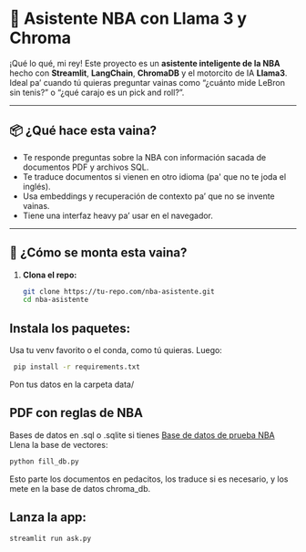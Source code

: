 # 🏀 Asistente NBA con Llama 3 y Chroma

¡Qué lo qué, mi rey! Este proyecto es un **asistente inteligente de la NBA** hecho con **Streamlit**, **LangChain**, **ChromaDB** y el motorcito de IA **Llama3**. Ideal pa’ cuando tú quieras preguntar vainas como “¿cuánto mide LeBron sin tenis?” o “¿qué carajo es un pick and roll?”.

---

## 📦 ¿Qué hace esta vaina?

- Te responde preguntas sobre la NBA con información sacada de documentos PDF y archivos SQL.
- Te traduce documentos si vienen en otro idioma (pa' que no te joda el inglés).
- Usa embeddings y recuperación de contexto pa’ que no se invente vainas.
- Tiene una interfaz heavy pa’ usar en el navegador.

---

## 🚀 ¿Cómo se monta esta vaina?

1. **Clona el repo:**

   ```bash
   git clone https://tu-repo.com/nba-asistente.git
   cd nba-asistente

## Instala los paquetes:

Usa tu venv favorito o el conda, como tú quieras. Luego:

   ```bash
    pip install -r requirements.txt
   ```
  Pon tus datos en la carpeta data/
## PDF con reglas de NBA

Bases de datos en .sql o .sqlite si tienes
[Base de datos de prueba NBA](https://www.kaggle.com/datasets/wyattowalsh/basketball?resource=download)
Llena la base de vectores:
```bash
python fill_db.py
```
Esto parte los documentos en pedacitos, los traduce si es necesario, y los mete en la base de datos chroma_db.

## Lanza la app:
```bash
streamlit run ask.py

